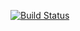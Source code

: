 [![Build Status](https://www.travis-ci.com/Mthobisi-za/settings-bill-expressjs.svg?branch=main)](https://www.travis-ci.com/Mthobisi-za/settings-bill-expressjs)